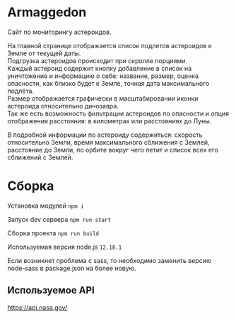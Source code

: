 # Armaggedon

Сайт по мониторингу астероидов.

На главной странице отображается список подлетов астероидов к Земле от текущей даты.  
Подгрузка астероидов происходит при скролле порциями.  
Каждый астероид содержит кнопку добавление в список на уничтожение и информацию о себе: название, размер, оценка опасности, как близко будет к Земле, точная дата максимального подлёта.  
Размер отображается графически в масштабировании иконки астероида относительно динозавра.  
Так же есть возможность фильтрации астероидов по опасности и опция отображения расстояния: в километрах или расстояниях до Луны.

В подробной информации по астероиду содержиться: скорость относительно Земли, время максимального сближения с Землей, расстояние до Земли, по орбите вокруг чего летит и список всех его сближений с Землей.

# Сборка

Установка модулей `npm i`

Запуск dev сервера `npm run start`

Сборка проекта `npm run build`

Используемая версия node.js `12.18.1`

Если возникнет проблема с sass, то необходимо заменить версию node-sass в package.json на более новую.

## Используемое API

https://api.nasa.gov/
